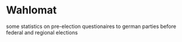 # Wahlomat
some statistics on pre-election questionaires to german parties before federal and regional elections
